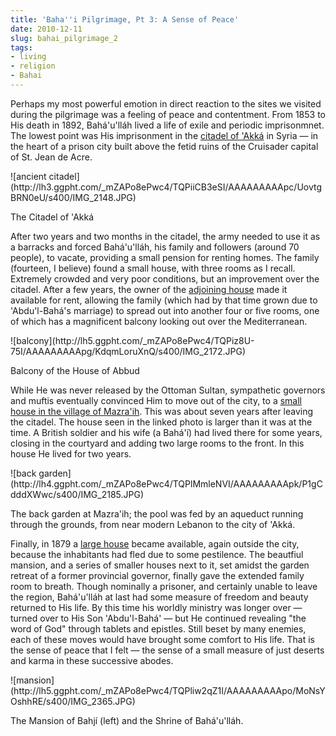 ```yaml
---
title: 'Baha''i Pilgrimage, Pt 3: A Sense of Peace'
date: 2010-12-11
slug: bahai_pilgrimage_2
tags:
- living
- religion
- Bahai
---
```


Perhaps my most powerful emotion in direct reaction to the sites we visited
during the pilgrimage was a feeling of peace and contentment. From 1853 to His
death in 1892, Bah&aacute;'u'll&aacute;h lived a life of exile and periodic
imprisonmnet. The lowest point was His imprisonment in the [citadel of
'Akk&aacute;](https://www.bahaullah.org/akka/imposing-citadel) in Syria &mdash;
in the heart of a prison city built above the fetid ruins of the Cruisader
capital of St. Jean de Acre.

<div class="image">
![ancient citadel](http://lh3.ggpht.com/_mZAPo8ePwc4/TQPiiCB3eSI/AAAAAAAAApc/UovtgBRN0eU/s400/IMG_2148.JPG)

The Citadel of 'Akk&aacute;
</div>

<!-- truncate -->

After two years and two months in the citadel, the army needed to use it as a
barracks and forced Bah&aacute;'u'll&aacute;h, his family and followers (around
70 people), to vacate, providing a small pension for renting homes. The family
(fourteen, I believe) found a small house, with three rooms as I recall.
Extremely crowded and very poor conditions, but an improvement over the citadel.
After a few years, the owner of the [adjoining
house](https://www.bahaullah.org/akka/hatred-to-admiration) made it available
for rent, allowing the family (which had by that time grown due to
'Abdu'l-Bah&aacute;'s marriage) to spread out into another four or five rooms,
one of which has a magnificent balcony looking out over the Mediterranean.

<div class="image">
![balcony](http://lh5.ggpht.com/_mZAPo8ePwc4/TQPiz8U-75I/AAAAAAAAApg/KdqmLoruXnQ/s400/IMG_2172.JPG)

Balcony of the House of Abbud
</div>

While He was never released by the Ottoman Sultan, sympathetic governors and
muftis eventually convinced Him to move out of the city, to a [small house in
the village of Mazra'ih](https://www.bahaullah.org/mazraih/mansion-mazraih). This
was about seven years after leaving the citadel. The house seen in the linked
photo is larger than it was at the time. A British soldier and his wife (a
Bah&aacute;'&iacute;) had lived there for some years, closing in the courtyard
and adding two large rooms to the front. In this house He lived for two years.

<div class="image">
![back garden](http://lh4.ggpht.com/_mZAPo8ePwc4/TQPlMmleNVI/AAAAAAAAApk/P1gCdddXWwc/s400/IMG_2185.JPG)

The back garden at Mazra'ih; the pool was fed by an aqueduct running through the grounds, from near modern Lebanon to the city of 'Akk&aacute;.
</div>

Finally, in 1879 a [large
house](https://www.bahaullah.org/bahji/recognition-grows) became available,
again outside the city, because the inhabitants had fled due to some pestilence.
The beautfiul mansion, and a series of smaller houses next to it, set amidst the
garden retreat of a former provincial governor, finally gave the extended family
room to breath. Though nominally a prisoner, and certainly unable to leave the
region, Bah&aacute;'u'll&aacute;h at last had some measure of freedom and beauty
returned to His life. By this time his worldly ministry was longer over &mdash;
turned over to His Son 'Abdu'l-Bah&aacute;' &mdash; but He continued revealing
"the word of God" through tablets and epistles. Still beset by many enemies,
each of these moves would have brought some comfort to His life. That is the
sense of peace that I felt &mdash; the sense of a small measure of just deserts
and karma in these successive abodes.

<div class="image">
![mansion](http://lh5.ggpht.com/_mZAPo8ePwc4/TQPliw2qZ1I/AAAAAAAAApo/MoNsYOshhRE/s400/IMG_2365.JPG)

The Mansion of Bahj&iacute; (left) and the Shrine of Bah&aacute;'u'll&aacute;h.
</div>
